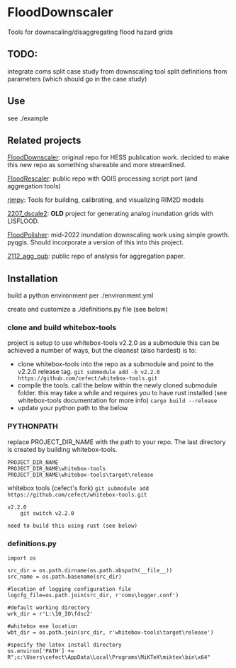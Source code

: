 # FloodDownscaler

Tools for downscaling/disaggregating flood hazard grids

## TODO:
integrate coms
split case study from downscaling tool
split definitions from parameters (which should go in the case study)

## Use
see ./example

## Related projects
[FloodDownscaler](https://github.com/cefect/FloodDownscaler): original repo for HESS publication work. decided to make this new repo as something shareable and more streamlined. 

[FloodRescaler](https://github.com/cefect/FloodRescaler): public repo with QGIS processing script port (and aggregation tools)

[rimpy](https://git.gfz-potsdam.de/bryant/rimpy): Tools for building, calibrating, and visualizing RIM2D models
 
[2207_dscale2](https://github.com/cefect/2207_dscale2): **OLD** project for generating analog inundation grids with LISFLOOD. 

[FloodPolisher](https://github.com/cefect/FloodPolisher): mid-2022 inundation downscaling work using simple growth. pyqgis. Should incorporate a version of this into this project. 

[2112_agg_pub](https://github.com/cefect/2112_agg_pub): public repo of analysis for aggregation paper. 


    



## Installation

build a python environment per ./environment.yml

create and customize a ./definitions.py file (see below)

### clone and build whitebox-tools
project is setup to use whitebox-tools v2.2.0 as a submodule
this can be achieved a number of ways, but the cleanest (also hardest) is to:
- clone whitebox-tools into the repo as a submodule and point to the v2.2.0 release tag.
`git submodule add -b v2.2.0 https://github.com/cefect/whitebox-tools.git`
- compile the tools. call the below within the newly cloned submodule folder. this may take a while and requires you to have rust installed (see whitebox-tools documentation for more info)
`cargo build --release`
- update your python path to the below




### PYTHONPATH
replace PROJECT_DIR_NAME with the path to your repo. The last directory is created by building whitebox-tools.
```
PROJECT_DIR_NAME
PROJECT_DIR_NAME\whitebox-tools
PROJECT_DIR_NAME\whitebox-tools\target\release 
```

 

whitebox tools (cefect's fork)
`git submodule add https://github.com/cefect/whitebox-tools.git`

    v2.2.0
        git switch v2.2.0
        
    need to build this using rust (see below)


### definitions.py

```
import os

src_dir = os.path.dirname(os.path.abspath(__file__))
src_name = os.path.basename(src_dir)

#location of logging configuration file
logcfg_file=os.path.join(src_dir, r'coms\logger.conf')

#default working directory
wrk_dir = r'L:\10_IO\fdsc2'

#whitebox exe location
wbt_dir = os.path.join(src_dir, r'whitebox-tools\target\release')

#specify the latex install directory
os.environ['PATH'] += R";c:\Users\cefect\AppData\Local\Programs\MiKTeX\miktex\bin\x64"
```